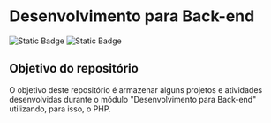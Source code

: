 <h1>Desenvolvimento para Back-end</h1>
<img alt="Static Badge" src="https://img.shields.io/badge/PHP-blue">
<img alt="Static Badge" src="https://img.shields.io/badge/XAMPP-orange">

<h2>Objetivo do repositório</h2>
O objetivo deste repositório é armazenar alguns projetos e atividades desenvolvidas durante o módulo "Desenvolvimento para Back-end" utilizando, para isso, o PHP.

